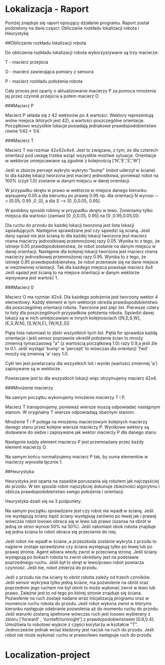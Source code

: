 # Lokalizacja - Raport

Poniżej znajduje się raport opisujący działanie programu. Raport został podzielony na dwie częsci: Obliczanie rozkładu lokalizacji robota i Heurystykę

##Obliczanie rozkładu lokalizacji robota

Do obliczenia rozkładu lokalizacji robota wykorzystywane są trzy macierze:

T - macierz przejścia 

O - macierz zawierająca pomiary z sensora

P - macierz rozkładu położenia robota

Cały proces jest oparty o aktualizowanie macierzy P za pomoca mnożenia jej przez czynnik przejścia a potem macierz O

###Macierz P

Macierz P składa się z 42 wektorów po 4 wartości. Wektory reprezentują wolne miejsca (których jest 42), a wartości poszczególne orientacje. 
Początkowo wszystkie lokacje posiadają jednakowe prawdopodobieństwo równe 1/42 * 1/4. 

###Macierz T

Macierz T ma rozmiar 42x42x4x4. Jest to związane, z tym, że dla czterech orientacji pod uwagę trzeba wziąć wszystkie mozliwe sytuacje. 
Orientacje w wektorze umiejscawiane są zgodnie z kolejnością ['N','E','S','W']

Jeśli w zbiorze percept wykryto wykryto "bump" (robot uderzył w ściane) to dla każdej lokacji tworzona jest macierz jednostkowa,
ponieważ robot na 100% (czyli 1.0) zostanie w danym miejscu w danej orientacji.

W przypadku skrętu w prawo w wektorze w miejsce danego kierunku wpisujemy 0.05 a dla kierunku po prawej 0.95 
np. dla orientacji N wynosi --> [0.05, 0.95 ,0 ,0], a dla S --> [0 ,0,0.05, 0.95]. 

W podobny sposób robimy w przypadku skrętu w lewo. Zmieniamy tylko miejsca dla wartości (zamiast [0 ,0,0.05, 0.95] na [0 ,0.95,0.05,0]).

Dla ruchu do przodu do każdej lokacji tworzona jest lista lokacji sąsiadujących. Następnie sprawdzane jest czy sąsiedzi są ścianą.
Jesli dany sąsiad nie jest ścianą to dla każdej lokacji tworzona jest macierz równa macierzy jednostkowej przemnożonej razy 0.05.
Wynika to z tego, że  istnieje 0.05 prawdopodobienstwa, że robot zostanie na danym miejscu w danej orientacji.
Następnie dla kolejnej lokacji tworzona jest macierz równa macierzy jednostkowej przemnożonej razy 0.95.
Wynika to z tego, że  istnieje 0.95 prawdopodobienstwa, że robot przeniesie się na dane miejsce w niezmiennej orientacji.
Tak dla każdego miejsca powstaje macierz 4x4
Jeśli sąsiad jest ścianą to na miejsce orientacji w danym wektorze wpisywana jest wartość 1.

###Macierz 0

Macierz O ma rozmiar 42x4. Dla każdego położenia jest tworzony wektor 4 elementowy.
Każdy element w tym wektorze określa prawdopodobieństwo dla poszczególnej orientacji robota.
Tworzone jest pięć list. Pierwsze cztery to listy dla poszczególnych przypadków położenia robota. Sąsiedzi danej lokacji są w nich umiejscawiani w innych kolejnosciach 
([N,E,S,W], [E,S,W,N], [S,W,N,E], [W,N,E,S])

Piąta lista natomiast to zbiór wszystkich tych list.
Pętla for sprawdza każdą orientacje i jeśli sensor poprawnie określił położenie ścian to mnoży zmienną tymaczasową "a" 
(z wartością początkową 1.0) razy 0.9,a jeśli źle to 0.1.
Jeśli wystąpi 'bump' w 'percept' to wówczas dla orientacji 'fwd' mnoży się zmienną 'a' razy 1.0. 

Cykl ten jest powtarzany dla wszystkich list i wyniki (wartości zmiennej 'a') zapisywane są w wektorze. 

Powtarzane jest to dla wszystkich lokacji więc otrzymujemy macierz 42x4.

###Mnożenie macierzy

Na samym początku wykonujemy mnożenie macierzy T i P. 

Macierz T transponujemy, ponieważ wiersze muszą odpowiadać następnym stanom. W oryginalny T wiersze odpowiadają obecnym stanom.

Mnożenie T i P polega na mnożeniu macierzowym kolejnych macierzy danego stanu przez kolejne wiersze macierzy P.
Wynikowe wektory są dodawane do siebie i zapisywane jak wektor macierzy P dla danego stanu

Następnie każdy element macierzy P jest przemnażany przez każdy element macierzy O.

Na samym końcu normalizujemy macierz P tak, by suma elementów w macierzy wynosiła łącznie 1.

##Heurystyka

Heurystyka jest oparta na zasadzie poruszania się robotem jak najczęsściej do przodu.
W ten sposób robot najszybciej dokunuje zbieżności algorytmu i oblicza prawdopodobieństwo swego położenia i orientacji.

Heurystyka dzieli się na 3 podpunkty.

Na samym początku sprawdzane jest czy robot nie wpadł w ścianę. Jeśli nie występują ściany bądź ściany występują zarówno po lewej jak i prawej
wówczas robot losowo obraca się w lewo lub prawo (szansa na obrót w jedną ze stron wynosi 50% na 50%). Jeśli natomiast obok robota znajduje się jedna ściana
to robot obraca się przeciwnie do niej. 

Jeśli robot nie wpadł w ściane ,a przeszkoda zostanie wykryta z przodu to najpierw zostaje sprawdzone czy ściana występują  tylko po lewej lub po prawej stronie. 
Agent wbiera wtedy zwrot w przeciwną stronę. Jeśli ściany występują po bokach robota to zwrot określany jest na podstawie poprzedniego ruchu. 
Jeśli był to skręt w lewo/prawo robot powtarza czynność. Jeśli nie, robot zmierza do przodu.

Jeśli z przodu nie ma ściany to obrót robota zależy od trzech cznników. 
Jeśli sensor wykrywa tylko jedną ściane, ma pozwolenie na obrót oraz poprzednim jego ruchem nie był obrót to może wykonać zwrot w lewo lub prawo.
Zależne jest to od tego po której stronie znajduje się ściana. Pozwolenie na ruch zostaje nadane wraz
inicjalizacją programu oraz w momencie ruchu robota do przodu. Jeśli robot wykona zwrot w któryms kierunku następuje odebranie pozwolenia aż do momentu ruchu do przodu.
Jeśli warunki zostaną spełnione wówczas ruch jest losowo wybierany z zbioru ['forward' , 'turnleft/turnroght'] z prawdopodobieństwem [0.6,0.4]. 
Umożliwia to robotowi wyjście z części korytarza w kształcie "T". Jednocześnie jednak wciaż kładzony jest nacisk na ruch do przodu.
Jeśli robot nie może wykonać ruchu w prawo/lewo następuje ruch do przodu.

# Localization-project
